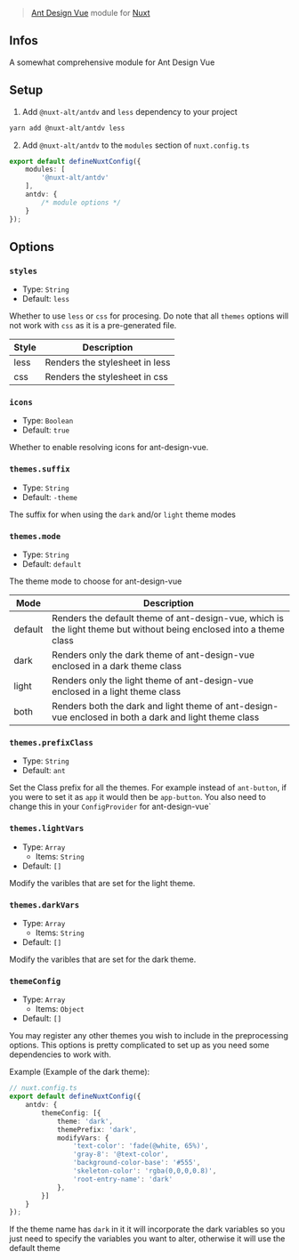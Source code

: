 > [Ant Design Vue](https://antdv.com) module for [Nuxt](https://nuxt.com)

## Infos
A somewhat comprehensive module for Ant Design Vue

## Setup

1. Add `@nuxt-alt/antdv` and `less` dependency to your project

```bash
yarn add @nuxt-alt/antdv less
```

2. Add `@nuxt-alt/antdv` to the `modules` section of `nuxt.config.ts`

```ts
export default defineNuxtConfig({
    modules: [
        '@nuxt-alt/antdv'
    ],
    antdv: {
        /* module options */
    }
});

```

## Options

### `styles`

- Type: `String`
- Default: `less`

Whether to use `less` or `css` for procesing. Do note that all `themes` options will not work with `css` as it is a pre-generated file.

| Style | Description |
| --- | --- |
| less | Renders the stylesheet in less |
| css | Renders the stylesheet in css |

### `icons`

- Type: `Boolean`
- Default: `true`

Whether to enable resolving icons for ant-design-vue.

### `themes.suffix`

- Type: `String`
- Default: `-theme`

The suffix for when using the `dark` and/or `light` theme modes 

### `themes.mode`

- Type: `String`
- Default: `default`

The theme mode to choose for ant-design-vue

| Mode | Description |
| --- | --- |
| default | Renders the default theme of ant-design-vue, which is the light theme but without being enclosed into a theme class |
| dark | Renders only the dark theme of ant-design-vue enclosed in a dark theme class |
| light | Renders only the light theme of ant-design-vue enclosed in a light theme class |
| both | Renders both the dark and light theme of ant-design-vue enclosed in both a dark and light theme class |

### `themes.prefixClass`

- Type: `String`
- Default: `ant`

Set the Class prefix for all the themes. For example instead of `ant-button`, if you were to set it as `app` it would then be `app-button`. You also need to change this in your `ConfigProvider` for ant-design-vue`

### `themes.lightVars`

- Type: `Array`
  - Items: `String`
- Default: `[]`

Modify the varibles that are set for the light theme.

### `themes.darkVars`

- Type: `Array`
  - Items: `String`
- Default: `[]`

Modify the varibles that are set for the dark theme.

### `themeConfig`

- Type: `Array`
  - Items: `Object`
- Default: `[]`

You may register any other themes you wish to include in the preprocessing options. This options is pretty complicated to set up as you need some dependencies to work with.

Example (Example of the dark theme): 

```ts
// nuxt.config.ts
export default defineNuxtConfig({
    antdv: {
        themeConfig: [{
            theme: 'dark',
            themePrefix: 'dark',
            modifyVars: {
                'text-color': 'fade(@white, 65%)',
                'gray-8': '@text-color',
                'background-color-base': '#555',
                'skeleton-color': 'rgba(0,0,0,0.8)',
                'root-entry-name': 'dark'
            },
        }]
    }
});
```

If the theme name has `dark` in it it will incorporate the dark variables so you just need to specify the variables you want to alter, otherwise it will use the default theme
